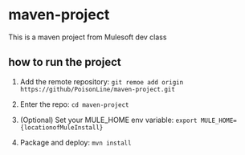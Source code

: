 # maven-project

This is a maven project from Mulesoft dev class

## how to run the project

1. Add the remote repository: `git remoe add origin https://github/PoisonLine/maven-project.git`

2. Enter the repo: `cd maven-project`

3. (Optional) Set your MULE_HOME env variable: `export MULE_HOME={locationofMuleInstall}`

4. Package and deploy: `mvn install`